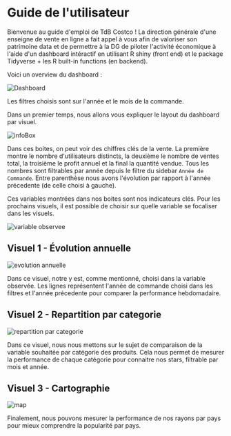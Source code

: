 # Guide de l'utilisateur

Bienvenue au guide d'emploi de TdB Costco ! La direction générale d'une enseigne de vente en ligne a fait appel à vous afin de valoriser son patrimoine data et de permettre à la DG de piloter l'activité économique à l'aide d'un dashboard intéractif en utilisant R shiny (front end) et le package Tidyverse + les R built-in functions (en backend).

Voici un overview du dashboard : 

![Dashboard](dashboard.png)

Les filtres choisis sont sur l'année et le mois de la commande.

Dans un premier temps, nous allons vous expliquer le layout du dashboard par visuel.

![infoBox](infoBox.png)

Dans ces boites, on peut voir des chiffres clés de la vente. La première montre le nombre d'utilisateurs distincts, la deuxième le nombre de ventes total, la troisième le profit annuel et la final la quantité vendue. Tous les nombres sont filtrables par année depuis le filtre du sidebar `Année de Commande`. Entre parenthèse nous avons l'évolution par rapport à l'année précedente (de celle choisi à gauche).

Ces variables montrées dans nos boites sont nos indicateurs clés. Pour les prochains visuels, il est possible de choisir sur quelle variable se focaliser dans les visuels.

![variable observee](var_obs.png)

## Visuel 1 - Évolution annuelle

![evolution annuelle](plot1.png)

Dans ce visuel, notre y est, comme mentionné, choisi dans la variable observée. Les lignes représentent l'année de commande choisi dans les filtres et l'année précedente pour comparer la performance hebdomadaire.

## Visuel 2 - Repartition par categorie

![repartition par categorie](pie_cat.png)

Dans ce visuel, nous nous mettons sur le sujet de comparaison de la variable souhaitée par catégorie des produits. Cela nous permet de mesurer la performance de chaque catégorie pour connaitre nos stars, filtrable par mois et année.

## Visuel 3 - Cartographie

![map](carto.png)

Finalement, nous pouvons mesurer la performance de nos rayons par pays pour mieux comprendre la popularité par pays.